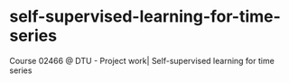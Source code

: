 # self-supervised-learning-for-time-series
Course 02466 @ DTU - Project work| Self-supervised learning for time series
